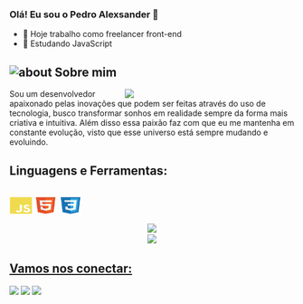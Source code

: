### Olá! Eu sou o Pedro Alexsander 👋

- 🔭 Hoje trabalho como freelancer front-end
- 🌱 Estudando JavaScript

<div>
  
## <img width="45" alt="about" src="https://raw.github.com/elizarov/elizarov/master/about.png"> Sobre mim

  <img align="right" width="300" src="https://i2.wp.com/allhtaccess.info/wp-content/uploads/2018/03/programming.gif?fit=1281%2C716&ssl=1" />
Sou um desenvolvedor apaixonado pelas inovações que podem ser feitas através do uso de tecnologia, busco transformar sonhos em realidade sempre da forma mais criativa e 
intuitiva. Além disso essa paixão faz com que eu me mantenha em constante evolução, visto que esse universo está sempre mudando e evoluindo.



</div>

## **Linguagens e Ferramentas:** 

<div style="display: inline_block"><br>
<img align="center" alt="Rafa-Js" height="30" width="40" src="https://raw.githubusercontent.com/devicons/devicon/master/icons/javascript/javascript-plain.svg">
  <img align="center" alt="Rafa-HTML" height="30" width="40" src="https://raw.githubusercontent.com/devicons/devicon/master/icons/html5/html5-original.svg">
  <img align="center" alt="Rafa-CSS" height="30" width="40" src="https://raw.githubusercontent.com/devicons/devicon/master/icons/css3/css3-original.svg">
</div>
<br>
<div align="center">
  <a href="https://github.com/Pedro-Alexsander">
  <img height="180em" src="https://github-readme-stats.vercel.app/api?username=Pedro-Alexsander&show_icons=true&theme=dark&include_all_commits=true&count_private=true"/><br>
  <img height="180em" src="https://github-readme-stats.vercel.app/api/top-langs/?username=Pedro-Alexsander&layout=compact&langs_count=7&theme=dark"/>
  
</div>
  
  
  
  ## **Vamos nos conectar:** 
  <div>
   <a href="https://www.linkedin.com/in/pedro-alexsander-414aa6209/" target="_blank"><img src="https://img.shields.io/badge/-LinkedIn-%230077B5?style=for-the-badge&logo=linkedin&logoColor=white" target="_blank"></a>
  <a href = "mailto:contatopedroalexsander@gmail.com"><img src="https://img.shields.io/badge/-Gmail-%23333?style=for-the-badge&logo=gmail&logoColor=white" target="_blank"></a>
   <a href="https://instagram.com/pedro_alexsander" target="_blank"><img src="https://img.shields.io/badge/-Instagram-%23E4405F?style=for-the-badge&logo=instagram&logoColor=white" target="_blank"></a>
  
    
    
  </div>
